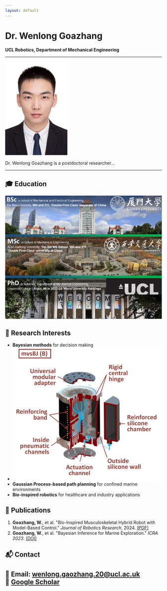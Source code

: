 ```yaml
---
layout: default
---
```


# Dr. Wenlong Goazhang

**UCL Robotics, Department of Mechanical Engineering**

---

<div class="img-text-container">
    <img src="assets/images/ID Photo_Gaozhang Wenlong400600.jpg" alt="Dr. Wenlong Goazhang" width="200">
    <div>
        <p>Dr. Wenlong Goazhang is a postdoctoral researcher...</p>
    </div>
</div>

---

## 🎓 Education
<img src="assets/images/Research-Summary-Wenlong.png" alt="My Research" width="600">

## 🔬 Research Interests
- **Bayesian methods** for decision making
- <img src="assets/images/1.png" alt="My Research" width="600">
- **Gaussian Process-based path planning** for confined marine environments
- **Bio-inspired robotics** for healthcare and industry applications

## 📄 Publications
1. **Goazhang, W.**, et al. "Bio-Inspired Musculoskeletal Hybrid Robot with Model-Based Control." *Journal of Robotics Research*, 2024. [(PDF)](https://example.com)
2. **Goazhang, W.**, et al. "Bayesian Inference for Marine Exploration." *ICRA 2023*. [(DOI)](https://example.com)

## 📬 Contact
📧 Email: wenlong.gaozhang.20@ucl.ac.uk  
🔗 [Google Scholar](https://scholar.google.ca/citations?user=vhKVcqsAAAAJ&hl=en)
---

